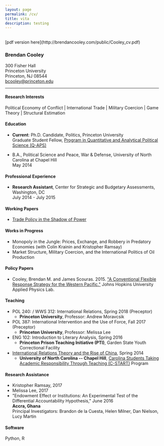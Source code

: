 ```yaml
---
layout: page
permalink: /cv/
title: vita
description: testing
---
```


<br>
[pdf version here](http://brendancooley.com/public/Cooley_cv.pdf)

### Brendan Cooley
300 Fisher Hall<br>
Princeton University<br>
Princeton, NJ 08544<br>
[bcooley@princeton.edu](mailto:bcooley@princeton.edu)

___

#### Research Interests
Political Economy of Conflict | International Trade | Military Coercion | Game Theory | Structural Estimation

#### Education
- **Current**: Ph.D. Candidate, Politics, Princeton University<br>
  Graduate Student Fellow, [Program in Quantitative and Analytical Political Science (Q-APS)](https://q-aps.princeton.edu/)

- B.A., Political Science and Peace, War & Defense, University of North Carolina at Chapel Hill<br>
  May 2014

#### Professional Experience
- **Research Assistant**, Center for Strategic and Budgetary Assessments, Washington, DC<br>
  July 2014 - July 2015

#### Working Papers

- [Trade Policy in the Shadow of Power](https://rawgit.com/brendancooley/twhw/master/twhw.pdf)

#### Works in Progress

- Monopoly in the Jungle: Prices, Exchange, and Robbery in Predatory Economies (with Colin Krainin and Kristopher Ramsay)
- Market Structure, Military Coercion, and the International Politics of Oil Production

#### Policy Papers

- Cooley, Brendan M. and James Scouras. 2015. ["A Conventional Flexible Response Strategy for the Western Pacific."](http://www.jhuapl.edu/newscenter/publications/pdf/AConventionalFlexibleResponseStrategyfortheWesternPacific.pdf) Johns Hopkins University Applied Physics Lab.

#### Teaching

- POL 240: / WWS 312: International Relations, Spring 2018 (Preceptor)
    + **Princeton University**, Professor: Andrew Moravcsik
- POL 387: International Intervention and the Use of Force, Fall 2017 (Preceptor)
    + **Princeton University**, Professor: Melissa Lee
- ENG 102: Introduction to Literary Analysis, Spring 2016<br>
    + **Princeton Prison Teaching Initiative (PTI)**, Garden State Youth Correctional Facility
- [International Relations Theory and the Rise of China](https://brendancooley.com/public/SPCL400.303.pdf), Spring 2014
    + **University of North Carolina -- Chapel Hill**, [Carolina Students Taking Academic Responsibility Through Teaching (C-START)](http://honorscarolina.unc.edu/academics/c-start/) Program

#### Research Assistance

- Kristopher Ramsay, 2017
- Melissa Lee, 2017
- "Endowment Effect or Institutions: An Experimental Test of the Differential Accountability Hypothesis," June 2016<br>
  **Accra, Ghana**<br>
  Principal Investigators: Brandon de la Cuesta, Helen Milner, Dan Nielson, Lucy Martin

#### Software

Python, R
